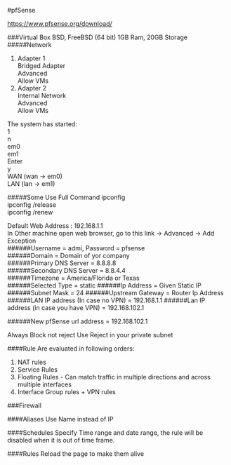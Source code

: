 #pfSense

https://www.pfsense.org/download/

###Virtual Box
BSD, FreeBSD (64 bit) 
1GB Ram, 20GB Storage
#####Network
1. Adapter 1<br>
	Bridged Adapter<br>
	Advanced<br>
	Allow VMs<br>
2. Adapter 2<br>
	Internal Network<br>
	Advanced<br>
	Allow VMs<br>


The system has started:<br>
1<br>
n<br>
em0<br>
em1<br>
Enter<br>
y<br>
WAN (wan -> em0)<br>
LAN (lan -> em1)<br>

#####Some Use Full Command
ipconfig<br>
ipconfig /release<br>
ipconfig /renew<br>

Default Web Address : 192.168.1.1<br>
In Other machine open web browser, go to this link -> Advanced -> Add Exception<br>
######Username = admi, Password = pfsense<br>
######Domain = Domain of yor company<br>
######Primary DNS Server = 8.8.8.8<br>
######Secondary DNS Server = 8.8.4.4<br>
######Timezone = America/Florida or Texas<br>
######Selected Type = static
######Ip Address = Given Static IP
######Subnet Mask = 24
######Upstream Gateway = Router Ip Address
######LAN IP address (In case no VPN) = 192.168.1.1
######Lan IP address (in case you have VPN) = 192.168.102.1


######New pfSense url address = 192.168.102.1


Always Block not reject
Use Reject in your private subnet

####Rule Are evaluated in following orders:
1. NAT rules
2. Service Rules
3. Floating Rules - Can match traffic in multiple directions and across multiple interfaces
4. Interface Group rules + VPN rules

###Firewall

####Aliases
Use Name instead of IP

####Schedules
Specify Time range and date range, the rule will be disabled when it is out of time frame.

####Rules
Reload the page to make them alive
 
